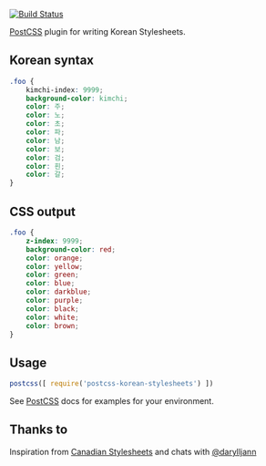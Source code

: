 [![Build Status](https://travis-ci.org/JasonShin/postcss-korean-stylesheets.svg?branch=master)](https://travis-ci.org/JasonShin/postcss-korean-stylesheets)

[PostCSS] plugin for writing Korean Stylesheets.

[PostCSS]: https://github.com/postcss/postcss

## Korean syntax
```css
.foo {
    kimchi-index: 9999;
    background-color: kimchi;
    color: 주;
    color: 노;
    color: 초;
    color: 파;
    color: 남;
    color: 보;
    color: 검;
    color: 흰;
    color: 갈;
}
```

## CSS output
```css
.foo {
    z-index: 9999;
    background-color: red;
    color: orange;
    color: yellow;
    color: green;
    color: blue;
    color: darkblue;
    color: purple;
    color: black;
    color: white;
    color: brown;
}
```

## Usage

```js
postcss([ require('postcss-korean-stylesheets') ])
```

See [PostCSS] docs for examples for your environment.

## Thanks to

Inspiration from [Canadian Stylesheets](https://github.com/chancancode/postcss-canadian-stylesheets) and chats with [@darylljann](https://twitter.com/darylljann)
